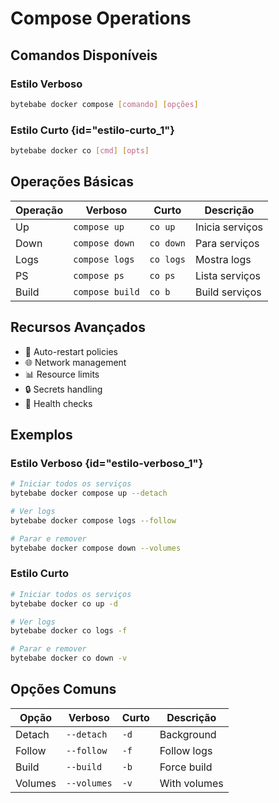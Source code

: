 # Compose Operations

## Comandos Disponíveis

### Estilo Verboso
```bash
bytebabe docker compose [comando] [opções]
```

### Estilo Curto {id="estilo-curto_1"}
```bash
bytebabe docker co [cmd] [opts]
```

## Operações Básicas

| Operação | Verboso | Curto | Descrição |
|----------|---------|-------|-----------|
| Up | `compose up` | `co up` | Inicia serviços |
| Down | `compose down` | `co down` | Para serviços |
| Logs | `compose logs` | `co logs` | Mostra logs |
| PS | `compose ps` | `co ps` | Lista serviços |
| Build | `compose build` | `co b` | Build serviços |

## Recursos Avançados

- 🔄 Auto-restart policies
- 🌐 Network management
- 📊 Resource limits
- 🔒 Secrets handling
- 🎯 Health checks

## Exemplos

### Estilo Verboso {id="estilo-verboso_1"}
```bash
# Iniciar todos os serviços
bytebabe docker compose up --detach

# Ver logs
bytebabe docker compose logs --follow

# Parar e remover
bytebabe docker compose down --volumes
```

### Estilo Curto
```bash
# Iniciar todos os serviços
bytebabe docker co up -d

# Ver logs
bytebabe docker co logs -f

# Parar e remover
bytebabe docker co down -v
```

## Opções Comuns

| Opção | Verboso | Curto | Descrição |
|-------|---------|-------|-----------|
| Detach | `--detach` | `-d` | Background |
| Follow | `--follow` | `-f` | Follow logs |
| Build | `--build` | `-b` | Force build |
| Volumes | `--volumes` | `-v` | With volumes |